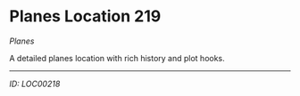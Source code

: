 # Planes Location 219

*Planes*

A detailed planes location with rich history and plot hooks.

---
*ID: LOC00218*